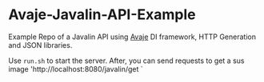 # Avaje-Javalin-API-Example

Example Repo of a Javalin API using [Avaje](https://avaje.io/) DI framework, HTTP Generation and JSON libraries.

Use `run.sh` to start the server. After, you can send requests to get a sus image 'http://localhost:8080/javalin/get `
